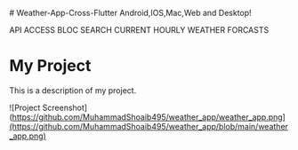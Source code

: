 #   W e a t h e r - A p p - C r o s s - F l u t t e r   A n d r o i d , I O S , M a c , W e b   a n d   D e s k t o p ! 

API ACCESS
BLOC
SEARCH CURRENT 
HOURLY WEATHER FORCASTS

# My Project

This is a description of my project.

![Project Screenshot](https://github.com/MuhammadShoaib495/weather_app/weather_app.png](https://github.com/MuhammadShoaib495/weather_app/blob/main/weather_app.png)

 
 
